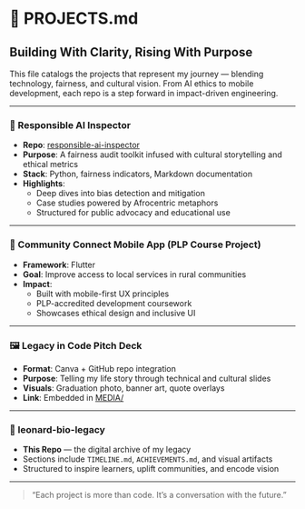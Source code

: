 # 🚀 PROJECTS.md
## Building With Clarity, Rising With Purpose

This file catalogs the projects that represent my journey — blending technology, fairness, and cultural vision. From AI ethics to mobile development, each repo is a step forward in impact-driven engineering.

---

### 🧠 Responsible AI Inspector
- **Repo**: [responsible-ai-inspector](https://github.com/leonardphokane/responsible-ai-inspector)
- **Purpose**: A fairness audit toolkit infused with cultural storytelling and ethical metrics
- **Stack**: Python, fairness indicators, Markdown documentation
- **Highlights**:
  - Deep dives into bias detection and mitigation
  - Case studies powered by Afrocentric metaphors
  - Structured for public advocacy and educational use

---

### 📱 Community Connect Mobile App (PLP Course Project)
- **Framework**: Flutter
- **Goal**: Improve access to local services in rural communities
- **Impact**:
  - Built with mobile-first UX principles
  - PLP-accredited development coursework
  - Showcases ethical design and inclusive UI

---

### 🖼️ Legacy in Code Pitch Deck
- **Format**: Canva + GitHub repo integration
- **Purpose**: Telling my life story through technical and cultural slides
- **Visuals**: Graduation photo, banner art, quote overlays
- **Link**: Embedded in [MEDIA/](./MEDIA)

---

### 📂 leonard-bio-legacy
- **This Repo** — the digital archive of my legacy
- Sections include `TIMELINE.md`, `ACHIEVEMENTS.md`, and visual artifacts
- Structured to inspire learners, uplift communities, and encode vision

---

> “Each project is more than code. It’s a conversation with the future.”

